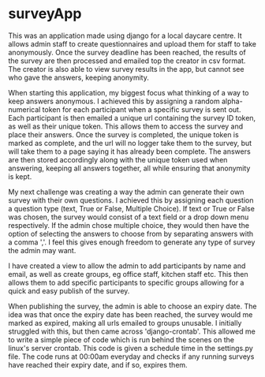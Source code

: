 # surveyApp

This was an application made using django for a local daycare centre. It allows admin staff to create questionnaires and upload them for staff to take anonymously. Once the survey deadline has been reached, the results of the survey are then processed and emailed top the creator in csv format. The creator is also able to view survey results in the app, but cannot see who gave the answers, keeping anonymity.

When starting this application, my biggest focus what thinking of a way to keep answers anonymous. I achieved this by assigning a random alpha-numerical token for each participant when a specific survey is sent out. Each participant is then emailed a unique url containing the survey ID token, as well as their unique token. This allows them to access the survey and place their answers. Once the survey is completed, the unique token is marked as complete, and the url will no logger take them to the survey, but will take them to a page saying it has already been complete. The answers are then stored accordingly along with the unique token used when answering, keeping all answers together, all while ensuring that anonymity is kept.

My next challenge was creating a way the admin can generate their own survey with their own questions. I achieved this by assigning each question a question type (text, True or False, Multiple Choice). If text or True or False was chosen, the survey would consist of a text field or a drop down menu respectively. If the admin chose multiple choice, they would then have the option of selecting the answers to choose from by separating answers with a comma ','. I feel this gives enough freedom to generate any type of survey the admin may want.

I have created a view to allow the admin to add participants by name and email, as well as create groups, eg office staff, kitchen staff etc. This then allows them to add specific participants to specific groups allowing for a quick and easy publish of the survey.

When publishing the survey, the admin is able to choose an expiry date. The idea was that once the expiry date has been reached, the survey would me marked as expired, making all urls emailed to groups unusable. I initially struggled with this, but then came across 'django-crontab'. This allowed me to write a simple piece of code which is run behind the scenes on the linux's server crontab. This code is given a schedule time in the settings.py file. The code runs at 00:00am everyday and checks if any running surveys have reached their expiry date, and if so, expires them.
